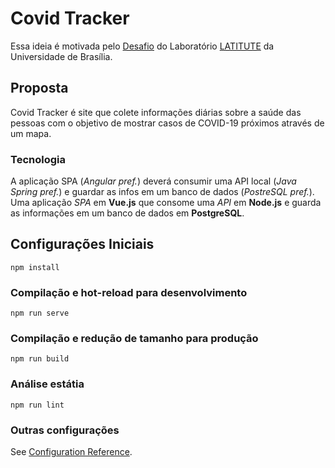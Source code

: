 # Covid Tracker

Essa ideia é motivada pelo [Desafio](https://gitlab.com/GuiFay/selecao-latitude/-/blob/master/README.md) do Laboratório [LATITUTE](https://redes.unb.br/latitude/index.html) da Universidade de Brasília.

## Proposta

Covid Tracker é site que colete informações diárias sobre a saúde das pessoas com o objetivo de mostrar casos de COVID-19 próximos através de um mapa.
### Tecnologia

A aplicação SPA (_Angular pref._) deverá consumir uma API local (_Java Spring pref._) e guardar as infos em um banco de dados (_PostreSQL pref._).
Uma aplicação _SPA_ em **Vue.js** que consome uma _API_ em **Node.js** e guarda as informações em um banco de dados em **PostgreSQL**.

## Configurações Iniciais

```
npm install
```

### Compilação e hot-reload para desenvolvimento

```
npm run serve
```

### Compilação e redução de tamanho para produção

```
npm run build
```

### Análise estátia

```
npm run lint
```

### Outras configurações

See [Configuration Reference](https://cli.vuejs.org/config/).
